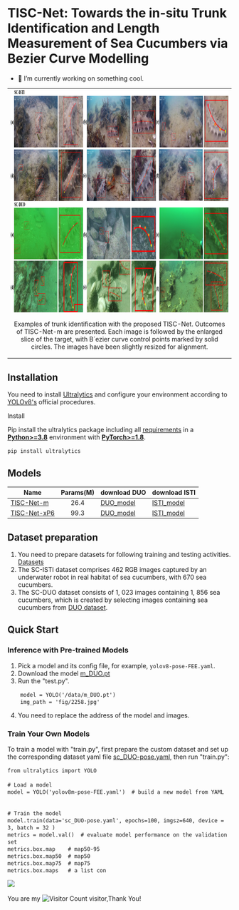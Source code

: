 # TISC-Net: Towards the in-situ Trunk Identification and Length Measurement of Sea Cucumbers via Bezier Curve Modelling
- 🔭 I’m currently working on something cool.

<table>
    <tr>
        <td><center><img src="fig/result_example.png" height="500">
            
Examples of trunk identification with the proposed TISC-Net. Outcomes of TISC-Net-m are presented. Each image is followed by the enlarged slice of the target, with B´ezier curve control points marked by solid circles. The images have been slightly resized for alignment.
          </center></td>
</tr>
</table>



## Installation
You  need to install [Ultralytics](https://ultralytics.com) and configure your environment according to [YOLOv8's](https://github.com/ultralytics/ultralytics) official procedures.
<summary>Install</summary>

Pip install the ultralytics package including all [requirements](https://github.com/ultralytics/ultralytics/blob/main/requirements.txt) in a [**Python>=3.8**](https://www.python.org/) environment with [**PyTorch>=1.8**](https://pytorch.org/get-started/locally/).

```bash
pip install ultralytics
```
</details>



## Models
Name | Params(M) | download DUO|  download ISTI
--- |:---:|:---|:---
[TISC-Net-m](ultralytics/models/v8/yolov8-pose-FEE.yaml) |  26.4 | [DUO_model](https://drive.google.com/file/d/1K8HDbHgeD98XpsFZKsA1NBp5WY2Jvrtl/view?usp=drive_link)| [ISTI_model](https://drive.google.com/file/d/1Kj9HsaLtjs8cBhNc6r1CUT5dPaNoM59-/view?usp=drive_link)
[TISC-Net-xP6](ultralytics/models/v8/yolov8-pose-p6-FEE.yaml) | 99.3 | [DUO_model](https://drive.google.com/file/d/1Ix_CiNNQ2wvUJLEOfkmYH2x_iJDPmuhM/view?usp=drive_link)| [ISTI_model](https://drive.google.com/file/d/1vUCLUFPxsJrsxn-t4rqXYZT_V3cq35JF/view?usp=drive_link)

## Dataset preparation 
1. You need to prepare datasets for following training and testing activities. [Datasets](https://drive.google.com/drive/folders/1Vu5FXJCceBJgjQ-BlbtqkqlKP38wqlcb?usp=drive_link)
2. The SC-ISTI dataset comprises 462 RGB images captured by an underwater robot in real habitat of sea cucumbers, with 670 sea cucumbers.
3. The SC-DUO dataset consists of 1, 023 images containing 1, 856 sea cucumbers, which is created by selecting images containing sea cucumbers from [DUO dataset](https://arxiv.org/abs/2106.05681).
## Quick Start

### Inference with Pre-trained Models

1. Pick a model and its config file, for example, `yolov8-pose-FEE.yaml`.
2. Download the model [m_DUO.pt](https://drive.google.com/file/d/1K8HDbHgeD98XpsFZKsA1NBp5WY2Jvrtl/view?usp=drive_link)
3. Run the "test.py".
```
    model = YOLO('/data/m_DUO.pt')
    img_path = 'fig/2258.jpg'
```
4. You need to replace the address of the model and images.

### Train Your Own Models

To train a model with "train.py", first prepare the custom dataset and set up the corresponding dataset yaml file
[sc_DUO-pose.yaml](https://drive.google.com/file/d/1hxbZo2EI-U9tuZY51GjuxIqiRXVOaVRJ/view?usp=drive_link),
then run "train.py":

```
from ultralytics import YOLO

# Load a model
model = YOLO('yolov8m-pose-FEE.yaml')  # build a new model from YAML


# Train the model
model.train(data='sc_DUO-pose.yaml', epochs=100, imgsz=640, device = 3, batch = 32 )
metrics = model.val()  # evaluate model performance on the validation set
metrics.box.map    # map50-95
metrics.box.map50  # map50
metrics.box.map75  # map75
metrics.box.maps   # a list con

```





![](https://github-readme-stats.vercel.app/api?username=Honeybadger-LSX&show_icons=true&theme=transparent)

You are my ![Visitor Count](https://profile-counter.glitch.me/Honeybadger-LSX/count.svg) visitor,Thank You!


